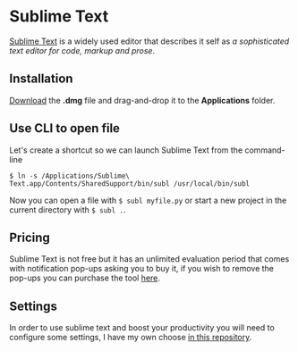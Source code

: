 # Sublime Text

[Sublime Text](http://www.sublimetext.com/) is a widely used editor that describes it self as _a sophisticated text editor for code, markup and prose_.

## Installation

[Download](http://www.sublimetext.com/) the **.dmg** file and drag-and-drop it to the **Applications** folder.

## Use CLI to open file

Let's create a shortcut so we can launch Sublime Text from the command-line

```text
$ ln -s /Applications/Sublime\ Text.app/Contents/SharedSupport/bin/subl /usr/local/bin/subl
```

Now you can open a file with `$ subl myfile.py` or start a new project in the current directory with `$ subl .`.

## Pricing

Sublime Text is not free but it has an unlimited evaluation period that comes with notification pop-ups asking you to buy it, if you wish to remove the pop-ups you can purchase the tool [here](http://www.sublimetext.com/buy).

## Settings

In order to use sublime text and boost your productivity you will need to configure some settings, I have my own choose [in this repository](https://github.com/noelruault/config/tree/master/subl-config).

